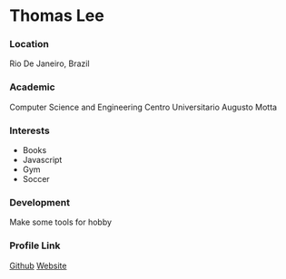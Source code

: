# Thomas Lee

### Location

Rio De Janeiro, Brazil

### Academic

Computer Science and Engineering Centro Universitario Augusto Motta

### Interests

- Books
- Javascript
- Gym
- Soccer

### Development

Make some tools for hobby


### Profile Link

[Github](https://github.com/volicar)
[Website](https://viniciusolicar.me/)

